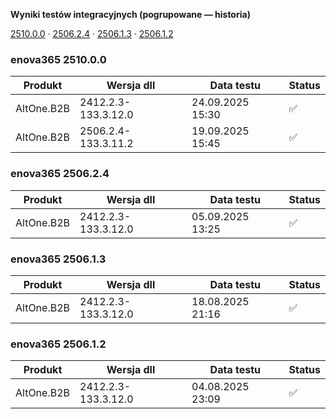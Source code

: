 **Wyniki testów integracyjnych (pogrupowane — historia)**

[2510.0.0](#enova365-251000) · [2506.2.4](#enova365-250624) · [2506.1.3](#enova365-250613) · [2506.1.2](#enova365-250612)

### enova365 2510.0.0

| Produkt    | Wersja dll          | Data testu       | Status |
|------------|---------------------|------------------|--------|
| AltOne.B2B | 2412.2.3-133.3.12.0 | 24.09.2025 15:30 | ✅      |
| AltOne.B2B | 2506.2.4-133.3.11.2 | 19.09.2025 15:45 | ✅      |

### enova365 2506.2.4

| Produkt    | Wersja dll          | Data testu       | Status |
|------------|---------------------|------------------|--------|
| AltOne.B2B | 2412.2.3-133.3.12.0 | 05.09.2025 13:25 | ✅      |

### enova365 2506.1.3

| Produkt    | Wersja dll          | Data testu       | Status |
|------------|---------------------|------------------|--------|
| AltOne.B2B | 2412.2.3-133.3.12.0 | 18.08.2025 21:16 | ✅      |

### enova365 2506.1.2

| Produkt    | Wersja dll          | Data testu       | Status |
|------------|---------------------|------------------|--------|
| AltOne.B2B | 2412.2.3-133.3.12.0 | 04.08.2025 23:09 | ✅      |

